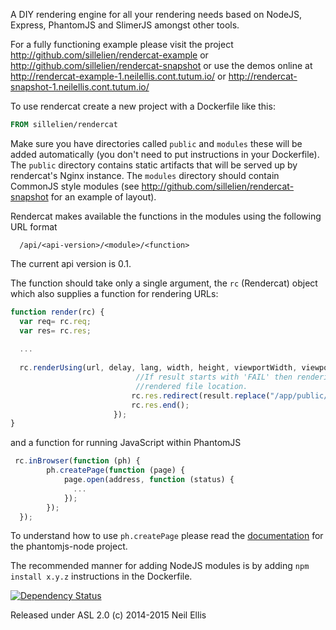 A DIY rendering engine for all your rendering needs based on NodeJS, Express, PhantomJS and SlimerJS amongst other tools.

For a fully functioning example please visit the project http://github.com/sillelien/rendercat-example or http://github.com/sillelien/rendercat-snapshot or use the demos online at http://rendercat-example-1.neilellis.cont.tutum.io/ or http://rendercat-snapshot-1.neilellis.cont.tutum.io/

To use rendercat create a new project with a Dockerfile like this:

```Dockerfile
FROM sillelien/rendercat
```
Make sure you have directories called `public` and `modules` these will be added automatically (you don't need to put instructions in your Dockerfile). The `public` directory contains static artifacts that will be served up by rendercat's Nginx instance. The `modules` directory should contain CommonJS style modules (see http://github.com/sillelien/rendercat-snapshot for an example of layout).

Rendercat makes available the functions in the modules using the following URL format
```
  /api/<api-version>/<module>/<function>
```
The current api version is 0.1. 

The function should take only a single argument, the `rc` (Rendercat) object which also supplies a function for rendering URLs:

```JavaScript
function render(rc) {
  var req= rc.req;
  var res= rc.res;
  
  ...
  
  rc.renderUsing(url, delay, lang, width, height, viewportWidth, viewportHeight, imageType, deviceType, function (result) {
                            //If result starts with 'FAIL' then rendering failed otherwise it is the
                            //rendered file location.
                           rc.res.redirect(result.replace("/app/public/", "/"));
                           rc.res.end();
                       });
}
```

and a function for running JavaScript within PhantomJS

```JavaScript
 rc.inBrowser(function (ph) {
        ph.createPage(function (page) {
            page.open(address, function (status) {
              ...
            });
        });
  });
```


To understand how to use `ph.createPage` please read the [documentation](https://github.com/sgentle/phantomjs-node) for the phantomjs-node project.

The recommended manner for adding NodeJS modules is by adding `npm install x.y.z` instructions in the Dockerfile.

[![Dependency Status](https://www.versioneye.com/user/projects/54ae283134ff3ed1c900002a/badge.svg?style=flat)](https://www.versioneye.com/user/projects/54ae283134ff3ed1c900002a)

Released under ASL 2.0 (c) 2014-2015 Neil Ellis
